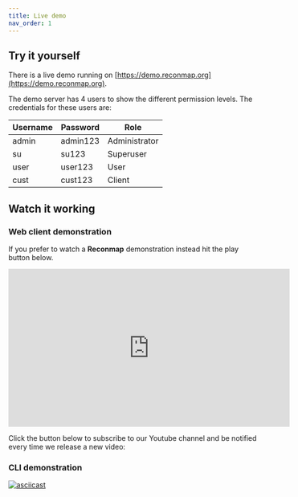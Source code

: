 ```yaml
---
title: Live demo
nav_order: 1
---
```


## Try it yourself

There is a live demo running on [https://demo.reconmap.org](https://demo.reconmap.org).

The demo server has 4 users to show the different permission levels. The credentials for these users are:

|Username|Password|Role|
|-|-|-|
|admin|admin123|Administrator|
|su|su123|Superuser|
|user|user123|User|
|cust|cust123|Client|

## Watch it working

### Web client demonstration

If you prefer to watch a **Reconmap** demonstration instead hit the play button below.

<iframe width="560" height="315" src="https://www.youtube.com/embed/7gOcDTzvirg" frameborder="0" allow="accelerometer; autoplay; encrypted-media; gyroscope; picture-in-picture" allowfullscreen></iframe>

Click the button below to subscribe to our Youtube channel and be notified every time we release a new video:

<script src="https://apis.google.com/js/platform.js"></script>
<div class="g-ytsubscribe" data-channelid="UCKJM12YKHqvvATHkdIKopeQ" data-layout="full" data-theme="dark" data-count="hidden"></div>

### CLI demonstration

[![asciicast](https://asciinema.org/a/402505.svg)](https://asciinema.org/a/402505)
